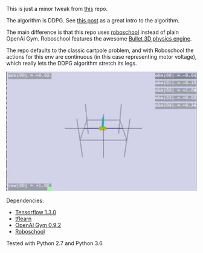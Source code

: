 This is just a minor tweak from [this](https://github.com/pemami4911/deep-rl) repo.

The algorithm is DDPG. See [this post](http://pemami4911.github.io/blog/2016/08/21/ddpg-rl.html) as a great intro to the algorithm.

The main difference is that this repo uses [roboschool](https://github.com/openai/roboschool) instead of plain OpenAi Gym. Roboschool features the awesome [Bullet 3D physics engine](http://bulletphysics.org/wordpress/).

The repo defaults to the classic cartpole problem, and with Roboschool the actions for this env are continuous (in this case representing motor voltage), which really lets the DDPG algorithm stretch its legs.

<img src="demo.gif" alt="Small Demo of Render" width="600">


Dependencies:

* [Tensorflow 1.3.0](https://www.tensorflow.org/install/)
* [tflearn](http://tflearn.org/installation/)
* [OpenAI Gym 0.9.2](https://github.com/openai/gym/)
* [Roboschool](https://github.com/openai/roboschool)

Tested with Python 2.7 and Python 3.6
